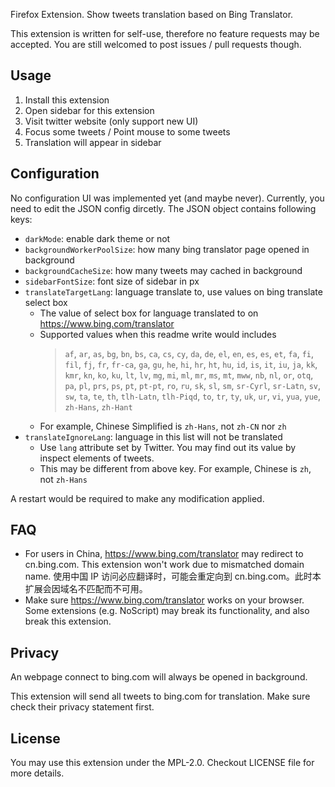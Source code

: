 Firefox Extension. Show tweets translation based on Bing Translator.

This extension is written for self-use, therefore no feature requests may be accepted. You are still welcomed to post issues / pull requests though.

## Usage

1. Install this extension
2. Open sidebar for this extension
3. Visit twitter website (only support new UI)
4. Focus some tweets / Point mouse to some tweets
5. Translation will appear in sidebar

## Configuration

No configuration UI was implemented yet (and maybe never). Currently, you need to edit the JSON config dircetly. The JSON object contains following keys:

* `darkMode`: enable dark theme or not
* `backgroundWorkerPoolSize`: how many bing translator page opened in background
* `backgroundCacheSize`: how many tweets may cached in background
* `sidebarFontSize`: font size of sidebar in px
* `translateTargetLang`: language translate to, use values on bing translate select box
    * The value of select box for language translated to on https://www.bing.com/translator
    * Supported values when this readme write would includes
        > `af`, `ar`, `as`, `bg`, `bn`, `bs`, `ca`, `cs`, `cy`, `da`, `de`, `el`, `en`, `es`, `es`, `et`, `fa`, `fi`, `fil`, `fj`, `fr`, `fr-ca`, `ga`, `gu`, `he`, `hi`, `hr`, `ht`, `hu`, `id`, `is`, `it`, `iu`, `ja`, `kk`, `kmr`, `kn`, `ko`, `ku`, `lt`, `lv`, `mg`, `mi`, `ml`, `mr`, `ms`, `mt`, `mww`, `nb`, `nl`, `or`, `otq`, `pa`, `pl`, `prs`, `ps`, `pt`, `pt-pt`, `ro`, `ru`, `sk`, `sl`, `sm`, `sr-Cyrl`, `sr-Latn`, `sv`, `sw`, `ta`, `te`, `th`, `tlh-Latn`, `tlh-Piqd`, `to`, `tr`, `ty`, `uk`, `ur`, `vi`, `yua`, `yue`, `zh-Hans`, `zh-Hant`
    * For example, Chinese Simplified is `zh-Hans`, not `zh-CN` nor `zh`
* `translateIgnoreLang`: language in this list will not be translated
    * Use `lang` attribute set by Twitter. You may find out its value by inspect elements of tweets.
    * This may be different from above key. For example, Chinese is `zh`, not `zh-Hans`

A restart would be required to make any modification applied.

## FAQ

* For users in China,  https://www.bing.com/translator may redirect to cn.bing.com. This extension won't work due to mismatched domain name. 使用中国 IP 访问必应翻译时，可能会重定向到 cn.bing.com。此时本扩展会因域名不匹配而不可用。
* Make sure https://www.bing.com/translator works on your browser. Some extensions (e.g. NoScript) may break its functionality, and also break this extension.

## Privacy

An webpage connect to bing.com will always be opened in background.

This extension will send all tweets to bing.com for translation. Make sure check their privacy statement first.

## License

You may use this extension under the MPL-2.0. Checkout LICENSE file for more details.
